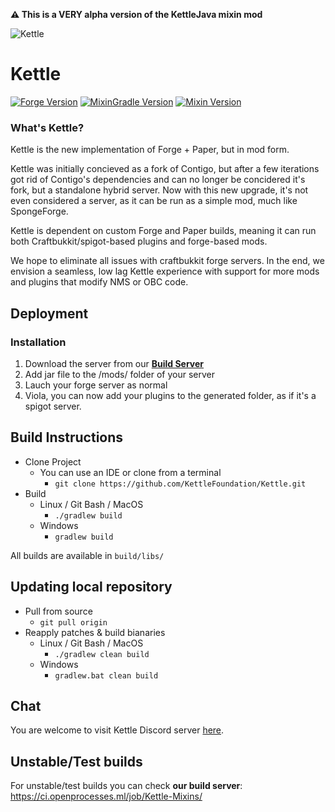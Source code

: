 **:warning: This is a VERY alpha version of the KettleJava mixin mod**

![Kettle](https://i.imgur.com/gkmTKvR.png)

# Kettle

[![Forge Version](https://img.shields.io/badge/Forge-1.12.2%20--%202844-orange?style=flat-square)](http://github.com/MinecraftForge/MinecraftForge/tree/1.12.x)
[![MixinGradle Version](https://img.shields.io/badge/MixinGradle-0.6--SNAPSHOT-yellow?style=flat-square)](http://github.com/SpongePowered/MixinGradle)
[![Mixin Version](https://img.shields.io/badge/Mixin%20Version-Custom-yellow?style=flat-square)](https://github.com/KettleFoundation/KettleMixin)

### What's Kettle?

Kettle is the new implementation of Forge + Paper, but in mod form.

Kettle was initially concieved as a fork of Contigo, but after a few iterations got rid of Contigo's dependencies and can no longer be concidered it's fork, but a standalone hybrid server. Now with this new upgrade, it's not even considered a server, as it can be run as a simple mod, much like SpongeForge.

Kettle is dependent on custom Forge and Paper builds, meaning it can run both Craftbukkit/spigot-based plugins and forge-based mods.

We hope to eliminate all issues with craftbukkit forge servers. In the end, we envision a seamless, low lag Kettle experience with support for more mods and plugins that modify NMS or OBC code.

## Deployment

### Installation

1. Download the server from our [**Build Server**](https://ci.openprocesses.ml/job/Kettle-Mixins/)
2. Add jar file to the /mods/ folder of your server
3. Lauch your forge server as normal
4. Viola, you can now add your plugins to the generated folder, as if it's a spigot server.

## Build Instructions
- Clone Project
    - You can use an IDE or clone from a terminal
      - `git clone https://github.com/KettleFoundation/Kettle.git`
- Build
    - Linux / Git Bash / MacOS
      - `./gradlew build`
    - Windows
      - `gradlew build`

All builds are available in `build/libs/`

## Updating local repository

- Pull from source
    - `git pull origin`
- Reapply patches & build bianaries
    - Linux / Git Bash / MacOS
      - `./gradlew clean build`
    - Windows
      - `gradlew.bat clean build`

## Chat

You are welcome to visit Kettle Discord server [here](https://discord.gg/RqDjbcM).

## Unstable/Test builds

For unstable/test builds you can check __our build server__: https://ci.openprocesses.ml/job/Kettle-Mixins/
